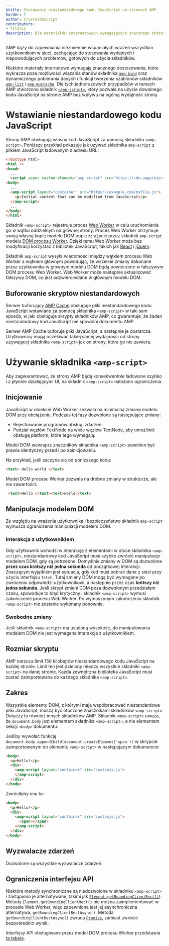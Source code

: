 ```yaml
---
$title: Stosowanie niestandardowego kodu JavaScript na stronach AMP
$order: 7
author: CrystalOnScript
contributors:
- fstanis
description: Dla materiałów internetowych wymagających znacznego dostosowania w AMP stworzono składnik amp-script, pozwalający na użycie dowolnego kodu JavaScript na stronie AMP bez wpływu na jej ogólną wydajność.
---
```


AMP dąży do zapewniania niezmiennie wspaniałych wrażeń wszystkim użytkownikom w sieci, zachęcając do stosowania wydajnych i niepowodujących problemów, gotowych do użycia składników.

Niektóre materiały internetowe wymagają znacznego dostosowania, które wykracza poza możliwości wiązania stanów składnika [`amp-bind`](../../../documentation/components/reference/amp-bind.md?format=websites) oraz dynamicznego pobierania danych i funkcji tworzenia szablonów składników [`amp-list`](../../../documentation/components/reference/amp-list.md?format=websites) i [`amp-mustache`](../../../documentation/components/reference/amp-mustache.md?format=websites). Dla tych jednorazowych przypadków w ramach AMP stworzono składnik [`<amp-script>`](../../../documentation/components/reference/amp-script.md?format=websites), który pozwala na użycie dowolnego kodu JavaScript na stronie AMP bez wpływu na ogólną wydajność strony.

# Wstawianie niestandardowego kodu JavaScript

Strony AMP obsługują własny kod JavaScript za pomocą składnika `<amp-script>`. Poniższy przykład pokazuje jak używać składnika `amp-script` z plikiem JavaScript ładowanym z adresu URL:

```html
<!doctype html>
<html ⚡>
<head>
  ...
  <script async custom-element="amp-script" src="https://cdn.ampproject.org/v0/amp-script-0.1.js"></script>
<body>
  ...
  <amp-script layout="container" src="https://example.com/myfile.js">
    <p>Initial content that can be modified from JavaScript</p>
  </amp-script>
  ...
</body>
</html>
```

Składnik `<amp-script>` rejestruje proces [Web Worker](https://developer.mozilla.org/en-US/docs/Web/API/Web_Workers_API) w celu uruchomienia go w wątku oddzielnym od głównej strony. Proces Web Worker otrzymuje swoją własną kopię modelu DOM poprzez użycie przez składnik `amp-script` modelu [DOM procesu Worker](https://github.com/ampproject/worker-dom). Dzięki temu Web Worker może bez modyfikacji korzystać z bibliotek JavaScript, takich jak [React](https://reactjs.org/) i [jQuery](https://jquery.com/).

Składnik `amp-script` wysyła wiadomości między wątkiem procesu Web Worker a wątkiem głównym powodując, że wszelkie zmiany dokonane przez użytkownika w głównym modelu DOM będą powtórzone w fałszywym DOM procesu Web Worker. Web Worker może następnie aktualizować fałszywy DOM, co jest odzwierciedlane w głównym modelu DOM.

## Buforowanie skryptów niestandardowych

Serwer buforujący [AMP Cache](../../../documentation/guides-and-tutorials/learn/amp-caches-and-cors/how_amp_pages_are_cached.md) obsługuje pliki niestandardowego kodu JavaScript wstawiane za pomocą składnika `<amp-script>` w taki sam sposób, w jaki obsługuje skrypty składników AMP, co gwarantuje, że żaden niestandardowy kod JavaScript nie spowolni dokumentu AMP.

Serwer AMP Cache buforuje pliki JavaScript, a następnie je dostarcza. Użytkownicy mogą oczekiwać takiej samej wydajności od strony używającej składnika `<amp-script>` jak od strony, która go nie zawiera.

# Używanie składnika `<amp-script>`

Aby zagwarantować, że strony AMP będą konsekwentnie ładowane szybko i z płynnie działającymi UI, na składnik `<amp-script>` nałożono ograniczenia.

## Inicjowanie

JavaScript w obiekcie Web Worker zezwala na minimalną zmianę modelu DOM przy obciążeniu. Podczas tej fazy dozwolone są następujące zmiany:

- Rejestrowanie programów obsługi zdarzeń.
- Podział węzłów TextNode na wiele węzłów TextNode, aby umożliwić obsługę platform, które tego wymagają.

Model DOM wewnątrz znaczników składnika `<amp-script>` powinien być prawie identyczny przed i po zainicjowaniu.

Na przykład, jeśli zaczyna się od poniższego kodu:

```html
<text> Hello world </text>
```

Model DOM procesu Worker zezwala na drobne zmiany w strukturze, ale nie zawartości:

```html
 <text>Hello </text><text>world</text>
```

## Manipulacja modelem DOM

Ze względu na wrażenia użytkownika i bezpieczeństwo składnik `amp-script` wymusza ograniczenia manipulacji modelem DOM.

### Interakcja z użytkownikiem

Gdy użytkownik wchodzi w interakcję z elementami w otoce składnika `<amp-script>`, niestandardowy kod JavaScript musi szybko zwrócić manipulacje modelem DOM, gdy są potrzebne. Domyślnie zmiany w DOM są dozwolone <strong>przez czas krótszy niż jedna sekunda</strong> od początkowej interakcji. Znaczącym wyjątkiem jest sytuacja, gdy kod musi pobrać dane z sieci przy użyciu interfejsu <code>fetch</code>. Tutaj zmiany DOM mogą być wymagane po zwróceniu odpowiedzi użytkownikowi, a następnie przez czas <strong>krótszy niż jedna sekunda</strong>. Jeśli skrypt zmieni DOM poza dozwolonym przedziałem czasu, spowoduje to błąd krytyczny i składnik `<amp-script>` wymusi zakończenie procesu Web Worker. Po wymuszonym zakończeniu składnik `<amp-script>` nie zostanie wykonany ponownie.

### Swobodne zmiany

Jeśli składnik `<amp-script>` ma ustaloną wysokość, do manipulowania modelem DOM nie jest wymagana interakcja z użytkownikiem.

## Rozmiar skryptu

AMP narzuca limit 150 kilobajtów niestandardowego kodu JavaScript na każdej stronie. Limit ten jest dzielony między wszystkie składniki `<amp-script>` na danej stronie. Każda zewnętrzna biblioteka JavaScript musi zostać zaimportowana do każdego składnika `<amp-script>`.

## Zakres

Wszystkie elementy DOM, z którymi mają współpracować niestandardowe pliki JavaScript, muszą być otoczone znacznikami składników `<amp-script>`. Dotyczy to również innych składników AMP. Składnik `<amp-script>` uważa, że `document.body` jest elementem składnika `<amp-script>`, a nie elementem sekcji `<body>` dokumentu.

Jeśliby wywołać funkcję `document.body.appendChild(document.createElement('span'))` w skrypcie zaimportowanym do elementu `<amp-script>` w następującym dokumencie:

```html
<body>
  <p>Hello!</p>
  <div>
    <amp-script layout="container" src="customjs.js">
    </amp-script>
  </div>
</body>
```

Zwróciłaby ona to:

```html
<body>
  <p>Hello!</p>
  <div>
    <amp-script layout="container" src="customjs.js">
      <span></span>
    </amp-script>
  </div>
</body>
```

## Wyzwalacze zdarzeń

Dozwolone są wszystkie wyzwalacze zdarzeń.

## Ograniczenia interfejsu API <a name="api-restrictions"></a>

Niektóre metody synchroniczne są niedozwolone w składniku `<amp-script>` i zastąpiono je alternatywami, takimi jak [`Element.getBoundingClientRect()`](https://developer.mozilla.org/en-US/docs/Web/API/Element/getBoundingClientRect)). Metody `Element.getBoundingClientRect()` nie można zaimplementować w procesie Web Worker, więc zapewniona jest jej asynchroniczna alternatywa, `getBoundingClientRectAsync()`. Metoda `getBoundingClientRectAsync()` zwraca [`Promise`](https://developer.mozilla.org/en-US/docs/Web/JavaScript/Reference/Global_Objects/Promise), zamiast zwrócić bezpośrednio wynik.

Interfejsy API obsługiwane przez model DOM procesu Worker przedstawia [ta tabela](https://github.com/ampproject/worker-dom/blob/main/web_compat_table.md).
